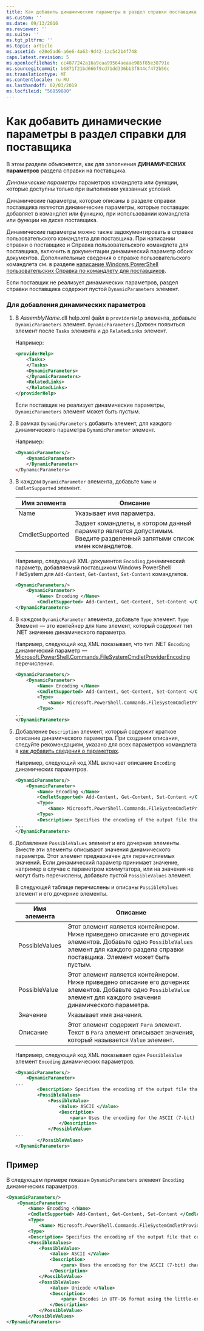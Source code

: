 ```yaml
---
title: Как добавить динамические параметры в раздел справки поставщика | Документация Майкрософт
ms.custom: ''
ms.date: 09/13/2016
ms.reviewer: ''
ms.suite: ''
ms.tgt_pltfrm: ''
ms.topic: article
ms.assetid: e20e5ad6-a6e6-4a63-9d42-1ac54214f748
caps.latest.revision: 5
ms.openlocfilehash: cc4877242a16a9caa99564aeaae985f85e38791e
ms.sourcegitcommit: b6871f21bd666f9cd71dd336bb3f844cf472b56c
ms.translationtype: MT
ms.contentlocale: ru-RU
ms.lasthandoff: 02/03/2019
ms.locfileid: "56859880"
---
```

# <a name="how-to-add-dynamic-parameters-to-a-provider-help-topic"></a>Как добавить динамические параметры в раздел справки для поставщика

В этом разделе объясняется, как для заполнения **ДИНАМИЧЕСКИХ параметров** раздела справки на поставщика.

*Динамические параметры* параметров командлета или функции, которые доступны только при выполнении указанных условий.

Динамические параметры, которые описаны в разделе справки поставщика являются динамические параметры, которые поставщик добавляет в командлет или функцию, при использовании командлета или функции на диске поставщика.

Динамические параметры можно также задокументировать в справке пользовательского командлета для поставщика. При написании справки о поставщике и Справка пользовательского командлета для поставщика, включить в документации динамический параметр обоих документов. Дополнительные сведения о справке пользовательского командлета см. в разделе [написание Windows PowerShell пользовательских Справка по командлету для поставщиков](./writing-custom-cmdlet-help-for-windows-powershell-providers.md).

Если поставщик не реализует динамических параметров, раздел справки поставщика содержит пустой `DynamicParameters` элемент.

### <a name="to-add-dynamic-parameters"></a>Для добавления динамических параметров

1. В *AssemblyName*.dll help.xml файл в `providerHelp` элемента, добавьте `DynamicParameters` элемент. `DynamicParameters` Должен появиться элемент после `Tasks` элемента и до `RelatedLinks` элемент.

   Например:

    ```xml
    <providerHelp>
        <Tasks>
        </Tasks>
        <DynamicParameters>
        </DynamicParameters>
        <RelatedLinks>
        </RelatedLinks>
    </providerHelp>
    ```

   Если поставщик не реализует динамические параметры, `DynamicParameters` элемент может быть пустым.

2. В рамках `DynamicParameters` добавить элемент, для каждого динамического параметра `DynamicParameter` элемент.

   Например:

    ```xml
    <DynamicParameters/>
        <DynamicParameter>
        </DynamicParameter>
    </DynamicParameters>
    ```

3. В каждом `DynamicParameter` элемента, добавьте `Name` и `CmdletSupported` элемент.

   |Имя элемента|Описание|
   |------------------|-----------------|
   |Name|Указывает имя параметра.|
   |CmdletSupported|Задает командлеты, в котором данный параметр является допустимым. Введите разделенный запятыми список имен командлетов.|

   Например, следующий XML-документов `Encoding` динамический параметр, добавляемый поставщиком Windows PowerShell FileSystem для `Add-Content`, `Get-Content`, `Set-Content` командлетов.

    ```xml
    <DynamicParameters/>
        <DynamicParameter>
            <Name> Encoding </Name>
            <CmdletSupported> Add-Content, Get-Content, Set-Content </CmdletSupported>
    </DynamicParameters>

    ```

4. В каждом `DynamicParameter` элемента, добавьте `Type` элемент. `Type` Элемент — это контейнер для `Name` элемент, который содержит тип .NET значение динамического параметра.

   Например, следующий код XML показывает, что тип .NET `Encoding` динамический параметр — [Microsoft.PowerShell.Commands.FileSystemCmdletProviderEncoding](/dotnet/api/microsoft.powershell.commands.filesystemcmdletproviderencoding) перечисления.

    ```xml
    <DynamicParameters/>
        <DynamicParameter>
            <Name> Encoding </Name>
            <CmdletSupported> Add-Content, Get-Content, Set-Content </CmdletSupported>
            <Type>
                <Name> Microsoft.PowerShell.Commands.FileSystemCmdletProviderEncoding </Name>
            <Type>
    ...
    </DynamicParameters>
    ```

5. Добавление `Description` элемент, который содержит краткое описание динамического параметра. При создании описания, следуйте рекомендациям, указано для всех параметров командлета в [как добавить сведения о параметрах](./how-to-add-parameter-information.md).

   Например, следующий код XML включает описание `Encoding` динамических параметров.

    ```xml
    <DynamicParameters/>
        <DynamicParameter>
            <Name> Encoding </Name>
            <CmdletSupported> Add-Content, Get-Content, Set-Content </CmdletSupported>
            <Type>
                <Name> Microsoft.PowerShell.Commands.FileSystemCmdletProviderEncoding </Name>
            <Type>
            <Description> Specifies the encoding of the output file that contains the content. </Description>
    ...
    </DynamicParameters>
    ```

6. Добавление `PossibleValues` элемент и его дочерние элементы. Вместе эти элементы описывают значения динамического параметра. Этот элемент предназначен для перечисляемых значений. Если динамический параметр принимает значение, например в случае с параметром коммутатора, или на значения не могут быть перечислены, добавьте пустой `PossibleValues` элемент.

   В следующей таблице перечислены и описаны `PossibleValues` элемент и его дочерние элементы.

   |Имя элемента|Описание|
   |------------------|-----------------|
   |PossibleValues|Этот элемент является контейнером. Ниже приведено описание его дочерних элементов. Добавьте одно `PossibleValues` элемент для каждого раздела справки поставщика. Элемент может быть пустым.|
   |PossibleValue|Этот элемент является контейнером. Ниже приведено описание его дочерних элементов. Добавьте одно `PossibleValue` элемент для каждого значения динамического параметра.|
   |Значение|Указывает имя значения.|
   |Описание|Этот элемент содержит `Para` элемент. Текст в `Para` элемент описывает значения, который называется `Value` элемент.|

   Например, следующий код XML показывает один `PossibleValue` элемент `Encoding` динамических параметров.

    ```xml
    <DynamicParameters/>
        <DynamicParameter>
    ...
            <Description> Specifies the encoding of the output file that contains the content. </Description>
            <PossibleValues>
                <PossibleValue>
                    <Value> ASCII </Value>
                    <Description>
                        <para> Uses the encoding for the ASCII (7-bit) character set. </para>
                    </Description>
                </PossibleValue>
    ...
            </PossibleValues>
    </DynamicParameters>
    ```

## <a name="example"></a>Пример

В следующем примере показан `DynamicParameters` элемент `Encoding` динамических параметров.

```xml
<DynamicParameters/>
    <DynamicParameter>
        <Name> Encoding </Name>
        <CmdletSupported> Add-Content, Get-Content, Set-Content </CmdletSupported>
        <Type>
            <Name> Microsoft.PowerShell.Commands.FileSystemCmdletProviderEncoding </Name>
        <Type>
        <Description> Specifies the encoding of the output file that contains the content. </Description>
        <PossibleValues>
            <PossibleValue>
                <Value> ASCII </Value>
                <Description>
                    <para> Uses the encoding for the ASCII (7-bit) character set. </para>
                </Description>
            </PossibleValue>
            <PossibleValue>
                <Value> Unicode </Value>
                <Description>
                    <para> Encodes in UTF-16 format using the little-endian byte order. </para>
                </Description>
            </PossibleValue>
        </PossibleValues>
</DynamicParameters>
```